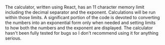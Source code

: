 The calculator, written using React, has an 11 character memory limit including the decimal separator and the exponent. Calculations will be run within those limits. A significant portion of the code is devoted to converting the numbers into an exponential form only when needed and setting limits to how both the numbers and the exponent are displayed. The calculator hasn't been fully tested for bugs so I don't recommend using it for anything serious.

